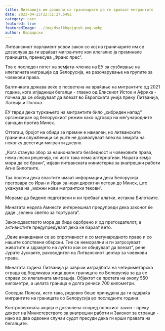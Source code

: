 ```yaml
---
title: Литванија им дозволи на граничарите да ги враќаат мигрантите
date: 2023-04-25T22:51:27.549Z
category: свет
featured: true
featuredImage: ../img/dsalkhgejgteb.png.webp
author: Вардарски
---
```


Литванскиот парламент усвои закон со кој на граничарите им се дозволува да ги враќаат мигрантите кои илегално ја преминале границата, пренесува „Франс прес“.

Тоа е последен потег на земјата-членка на ЕУ за сузбивање на илегалната миграција од Белорусија, на разочарување на групите за човекови права.

Балтичката држава веќе е посветена на враќање на мигрантите од 2021 година, кога илјадници бегалци - главно од Блискиот Исток и Африка - почнаа да се обидуваат да влезат во Европската унија преку Литванија, Латвија и Полска.

ЕУ тврди дека туркањето на мигрантите било „хибриден напад“ организиран од белорускиот режим како одговор на меѓународните санкции против Минск.

Оттогаш, бројот на обиди за премин е намален, но литванските гранични службеници сè уште не дозволуваат влез во земјата на неколку десетици мигранти дневно.

„Кога станува збор за националната безбедност и човековите права, нема лесни решенија, но исто така нема алтернативи. Нашата земја мора да се брани“, изјави литванската министерка за внатрешни работи Агне Билотаите.

Таа посочи дека властите имаат информации дека Белорусија преговара со Иран и Ирак за нови директни летови до Минск, што укажува на „можни нови мигрантски текови“.

Мораме да бидеме подготвени и ни требаат алатки, истакна Билотаите.

Минатата недела Амнести интернешнал предупреди дека законот ќе даде „зелено светло за тортурата“.

Законодавството мора да биде одобрено и од претседателот, а активистите предупредуваат дека ќе бараат вето.

„Овие амандмани се во спротивност и со меѓународното право и со нашите сопствени обврски. Тие се неморални и ги загрозуваат животите и здравјето на луѓето кои се обидуваат да влезат“, рече Јурате Јускаите, раководител на Литванскиот центар за човекови права.

Минатата година Литванија ја заврши изградбата на четириметарска ограда од бодликава жица долж границата со Белорусија за да се справи со илегалната миграција. Објектот се протега на околу 550 километри, а целата граница е долга речиси 700 километри.

Соседна Полска, исто така, редовно беше принудена да ги одвраќа мигрантите на границата со Белорусија во последните години.

Контроверзната акција е дозволена според полскиот закон - преку декрет на Министерството за внатрешни работи и Законот за странци - иако во два одвоени случаи судот пресуди дека ги крши правата на бегалците.
